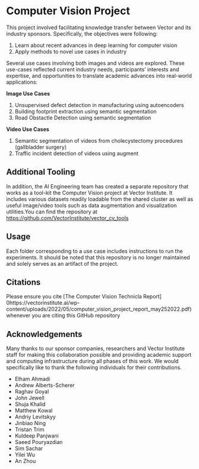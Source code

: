 # Computer Vision Project

This project involved facilitating knowledge transfer between Vector and its industry sponsors. Specifically, the objectives were following: 

1. Learn about recent advances in deep learning for computer vision
2. Apply methods to novel use cases in industry

Several use cases involving both images and videos are explored. These use-cases reflected current industry needs, participants’ interests and expertise, and opportunities to translate academic advances into real-world applications: 

**Image Use Cases**
1. Unsupervised defect detection in manufacturing using autoencoders
2. Building footprint extraction using semantic segmentation
3. Road Obstactle Detection using semantic segmentation

**Video Use Cases**
1. Semantic segmentation of videos from cholecystectomy procedures (gallbladder surgery)
2. Traffic incident detection of videos using augment

## Additional Tooling
In addition, the AI Engineering team has created a separate repository that works as a tool-kit the Computer Vision project at Vector Institute. It includes various datasets readily loadable from the shared cluster as well as useful image/video tools such as data augmentation and visualization utilities.You can find the repository at https://github.com/VectorInstitute/vector_cv_tools

## Usage 
Each folder corresponding to a use case includes instructions to run the experiments. It should be noted that this repository is no longer maintained and solely serves as an artifact of the project. 

## Citations
Please ensure you cite [The Computer Vision Technicla Report] 0https://vectorinstitute.ai/wp-content/uploads/2022/05/computer_vision_project_report_may252022.pdf) whenever you are citing this GitHub repository

## Acknowledgements 
Many thanks to our sponsor companies, researchers and Vector Institute staff for making this collaboration possible and providing academic support and computing infrastructure during all phases of this work. We would specifically like to thank the following individuals for their contributions. 

* Elham Ahmadi
* Andrew Alberts-Scherer
* Raghav Goyal
* John Jewell
* Shuja Khalid
* Matthew Kowal
* Andriy Levitskyy
* Jinbiao Ning
* Tristan Trim
* Kuldeep Panjwani
* Saeed Pouryazdian
* Sim Sachar
* Yilei Wu
* An Zhou
